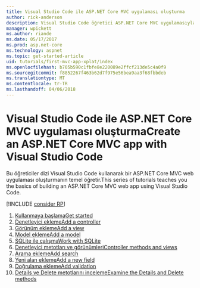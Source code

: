 ```yaml
---
title: Visual Studio Code ile ASP.NET Core MVC uygulaması oluşturma
author: rick-anderson
description: Visual Studio Code öğretici ASP.NET Core MVC uygulamasıyla İçindekiler hakkında bilgi edinin.
manager: wpickett
ms.author: riande
ms.date: 05/17/2017
ms.prod: asp.net-core
ms.technology: aspnet
ms.topic: get-started-article
uid: tutorials/first-mvc-app-xplat/index
ms.openlocfilehash: b705b590c1fbfe8e220089e2ffcf213de5c4a0f9
ms.sourcegitcommit: f8852267f463b62d7f975e56bea9aa3f68fbbdeb
ms.translationtype: MT
ms.contentlocale: tr-TR
ms.lasthandoff: 04/06/2018
---
```

# <a name="create-an-aspnet-core-mvc-app-with-visual-studio-code"></a><span data-ttu-id="8dba1-103">Visual Studio Code ile ASP.NET Core MVC uygulaması oluşturma</span><span class="sxs-lookup"><span data-stu-id="8dba1-103">Create an ASP.NET Core MVC app with Visual Studio Code</span></span>

<span data-ttu-id="8dba1-104">Bu öğreticiler dizi Visual Studio Code kullanarak bir ASP.NET Core MVC web uygulaması oluşturmanın temel öğretir.</span><span class="sxs-lookup"><span data-stu-id="8dba1-104">This series of tutorials teaches you the basics of building an ASP.NET Core MVC web app using Visual Studio Code.</span></span> 

[!INCLUDE [consider RP](../../includes/razor.md)]

1. [<span data-ttu-id="8dba1-105">Kullanmaya başlama</span><span class="sxs-lookup"><span data-stu-id="8dba1-105">Get started</span></span>](xref:tutorials/first-mvc-app-xplat/start-mvc)
1. [<span data-ttu-id="8dba1-106">Denetleyici ekleme</span><span class="sxs-lookup"><span data-stu-id="8dba1-106">Add a controller</span></span>](xref:tutorials/first-mvc-app-xplat/adding-controller)
1. [<span data-ttu-id="8dba1-107">Görünüm ekleme</span><span class="sxs-lookup"><span data-stu-id="8dba1-107">Add a view</span></span>](xref:tutorials/first-mvc-app-xplat/adding-view)
1. [<span data-ttu-id="8dba1-108">Model ekleme</span><span class="sxs-lookup"><span data-stu-id="8dba1-108">Add a model</span></span>](xref:tutorials/first-mvc-app-xplat/adding-model)
1. [<span data-ttu-id="8dba1-109">SQLite ile çalışma</span><span class="sxs-lookup"><span data-stu-id="8dba1-109">Work with SQLite</span></span>](xref:tutorials/first-mvc-app-xplat/working-with-sql)
1. [<span data-ttu-id="8dba1-110">Denetleyici metotları ve görünümleri</span><span class="sxs-lookup"><span data-stu-id="8dba1-110">Controller methods and views</span></span>](xref:tutorials/first-mvc-app-xplat/controller-methods-views)
1. [<span data-ttu-id="8dba1-111">Arama ekleme</span><span class="sxs-lookup"><span data-stu-id="8dba1-111">Add search</span></span>](xref:tutorials/first-mvc-app-xplat/search)
1. [<span data-ttu-id="8dba1-112">Yeni alan ekleme</span><span class="sxs-lookup"><span data-stu-id="8dba1-112">Add a new field</span></span>](xref:tutorials/first-mvc-app-xplat/new-field)
1. [<span data-ttu-id="8dba1-113">Doğrulama ekleme</span><span class="sxs-lookup"><span data-stu-id="8dba1-113">Add validation</span></span>](xref:tutorials/first-mvc-app-xplat/validation)
1. [<span data-ttu-id="8dba1-114">Details ve Delete metotlarını inceleme</span><span class="sxs-lookup"><span data-stu-id="8dba1-114">Examine the Details and Delete methods</span></span>](xref:tutorials/first-mvc-app/details)
